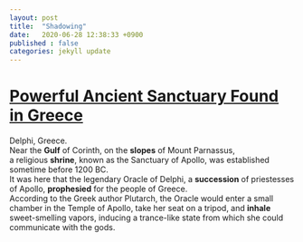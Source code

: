 ```yaml
---
layout: post
title:  "Shadowing"
date:   2020-06-28 12:38:33 +0900
published : false
categories: jekyll update
---
```


# [Powerful Ancient Sanctuary Found in Greece](https://www.youtube.com/watch?v=XaAQqUdvEdo)   
 Delphi, Greece.   
 Near the **Gulf** of Corinth, on the **slopes** of Mount Parnassus,    
 a religious **shrine**, known as the Sanctuary of Apollo, was established sometime before 1200 BC.      
 It was here that the legendary Oracle of Delphi, a **succession** of priestesses of Apollo, **prophesied** for the people of Greece.    
 According to the Greek author Plutarch, the Oracle would enter a small chamber in the Temple of Apollo, take her seat on a tripod,
 and **inhale** sweet-smelling vapors, inducing a trance-like state from which she could communicate with the gods.   
